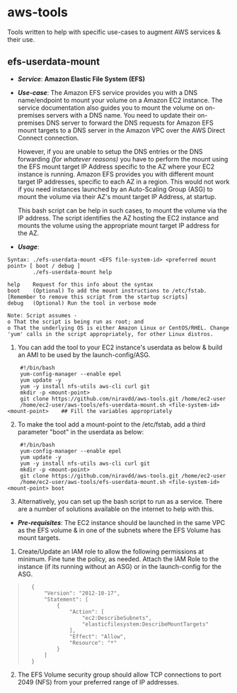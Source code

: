 # aws-tools
Tools written to help with specific use-cases to augment AWS services & their use.

## efs-userdata-mount
* _**Service**_: **Amazon Elastic File System (EFS)**
* _**Use-case**_: The Amazon EFS service provides you with a DNS name/endpoint to mount your volume on a Amazon EC2 instance. The service documentation also guides you to mount the volume on on-premises servers with a DNS name. You need to update their on-premises DNS server to forward the DNS requests for Amazon EFS mount targets to a DNS server in the Amazon VPC over the AWS Direct Connect connection.

    However, if you are unable to setup the DNS entries or the DNS forwarding _(for whatever reasons)_ you have to perform the mount using the EFS mount target IP Address specific to the AZ where your EC2 instance is running. Amazon EFS provides you with different mount target IP addresses, specific to each AZ in a region. This would not work if you need instances launched by an Auto-Scaling Group (ASG) to mount the volume via their AZ's mount target IP Address, at startup.

    This bash script can be help in such cases, to mount the volume via the IP address. The script identifies the AZ hosting the EC2 instance and mounts the volume using the appropriate mount target IP address for the AZ.

* _**Usage**_:
```
Syntax: ./efs-userdata-mount <EFS file-system-id> <preferred mount point> [ boot / debug ]
        ./efs-userdata-mount help

help    Request for this info about the syntax
boot    (Optional) To add the mount instructions to /etc/fstab. [Remember to remove this script from the startup scripts]
debug   (Optional) Run the tool in verbose mode

Note: Script assumes -
o That the script is being run as root; and
o That the underlying OS is either Amazon Linux or CentOS/RHEL. Change 'yum' calls in the script appropriately, for other Linux distros.
```

1. You can add the tool to your EC2 instance's userdata as below & build an AMI to be used by the launch-config/ASG.
```
    #!/bin/bash
    yum-config-manager --enable epel
    yum update -y
    yum -y install nfs-utils aws-cli curl git
    mkdir -p <mount-point>
    git clone https://github.com/niravdd/aws-tools.git /home/ec2-user
    /home/ec2-user/aws-tools/efs-userdata-mount.sh <file-system-id> <mount-point>    ## Fill the variables appropriately
```

2. To make the tool add a mount-point to the /etc/fstab, add a third parameter "boot" in the userdata as below:
```
    #!/bin/bash
    yum-config-manager --enable epel
    yum update -y
    yum -y install nfs-utils aws-cli curl git
    mkdir -p <mount-point>
    git clone https://github.com/niravdd/aws-tools.git /home/ec2-user
    /home/ec2-user/aws-tools/efs-userdata-mount.sh <file-system-id> <mount-point> boot
```
3. Alternatively, you can set up the bash script to run as a service. There are a number of solutions available on the internet to help with this.

* _**Pre-requisites**_: The EC2 instance should be launched in the same VPC as the EFS volume & in one of the subnets where the EFS Volume has mount targets.
1. Create/Update an IAM role to allow the following permissions at minimum. Fine tune the policy, as needed. Attach the IAM Role to the instance (if its running without an ASG) or in the launch-config for the ASG.
>		{
>		    "Version": "2012-10-17",
>		    "Statement": [
>		        {
>		            "Action": [
>		                "ec2:DescribeSubnets",
>		                "elasticfilesystem:DescribeMountTargets"
>		            ],
>		            "Effect": "Allow",
>		            "Resource": "*"
>		        }
>		    ]
>		}

2. The EFS Volume security group should allow TCP connections to port 2049 (NFS) from your preferred range of IP addresses.